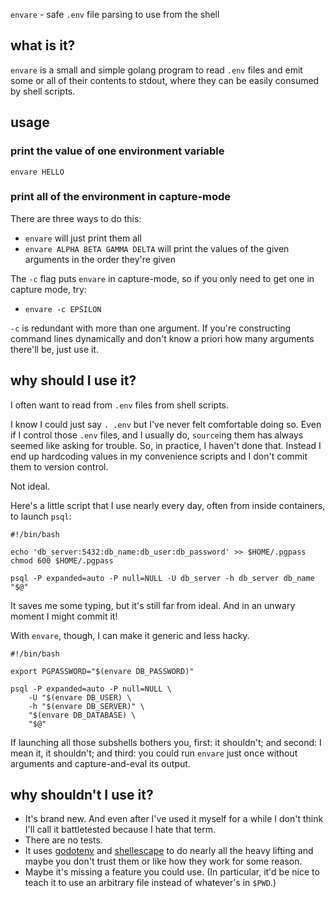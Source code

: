 `envare` - safe `.env` file parsing to use from the shell

## what is it?

`envare` is a small and simple golang program to read `.env` files and emit
some or all of their contents to stdout, where they can be easily consumed by
shell scripts.

## usage

### print the value of one environment variable

`envare HELLO`

### print all of the environment in capture-mode

There are three ways to do this:

- `envare` will just print them all
- `envare ALPHA BETA GAMMA DELTA` will print the values of the given arguments
  in the order they're given

The `-c` flag puts `envare` in capture-mode, so if you only need to get one in
capture mode, try:

- `envare -c EPSILON`

`-c` is redundant with more than one argument.  If you're constructing command
lines dynamically and don't know a priori how many arguments there'll be, just
use it.

## why should I use it?

I often want to read from `.env` files from shell scripts.

I know I could just say `. .env` but I've never felt comfortable doing so.
Even if I control those `.env` files, and I usually do, `source`ing them has
always seemed like asking for trouble.  So, in practice, I haven't done that.
Instead I end up hardcoding values in my convenience scripts and I don't
commit them to version control.

Not ideal.

Here's a little script that I use nearly every day, often from inside
containers, to launch `psql`:

```shell
#!/bin/bash

echo 'db_server:5432:db_name:db_user:db_password' >> $HOME/.pgpass
chmod 600 $HOME/.pgpass

psql -P expanded=auto -P null=NULL -U db_server -h db_server db_name "$@"
```

It saves me some typing, but it's still far from ideal.  And in an unwary
moment I might commit it!

With `envare`, though, I can make it generic and less hacky.

```shell
#!/bin/bash

export PGPASSWORD="$(envare DB_PASSWORD)"

psql -P expanded=auto -P null=NULL \
    -U "$(envare DB_USER) \
    -h "$(envare DB_SERVER)" \
    "$(envare DB_DATABASE) \
    "$@"
```

If launching all those subshells bothers you, first: it shouldn't; and second:
I mean it, it shouldn't; and third: you could run `envare` just once without
arguments and capture-and-eval its output.


## why shouldn't I use it?

- It's brand new.  And even after I've used it myself for a while I don't
  think I'll call it battletested because I hate that term.
- There are no tests.
- It uses [godotenv](https://github.com/joho/godotenv) and
  [shellescape](https://github.com/alessio/shellescape) to do nearly all the
  heavy lifting and maybe you don't trust them or like how they work for some
  reason.
- Maybe it's missing a feature you could use.  (In particular, it'd be nice to
  teach it to use an arbitrary file instead of whatever's in `$PWD`.)


